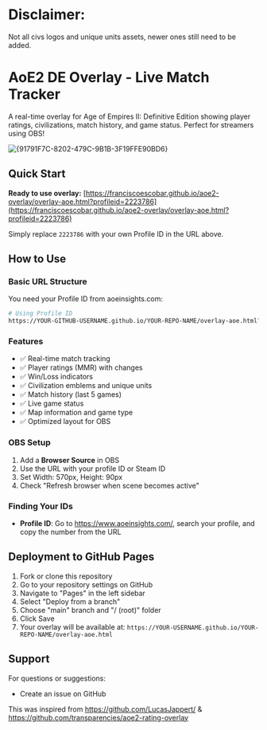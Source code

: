 # Disclaimer:
Not all civs logos and unique units assets, newer ones still need to be added.

# AoE2 DE Overlay - Live Match Tracker

A real-time overlay for Age of Empires II: Definitive Edition showing player ratings, civilizations, match history, and game status. Perfect for streamers using OBS!

![{91791F7C-8202-479C-9B1B-3F19FFE90BD6}](https://github.com/user-attachments/assets/e1e9bb26-c49e-46e1-bc8b-5e7b948c0380)

## Quick Start

**Ready to use overlay:** [https://franciscoescobar.github.io/aoe2-overlay/overlay-aoe.html?profileid=2223786](https://franciscoescobar.github.io/aoe2-overlay/overlay-aoe.html?profileid=2223786)

Simply replace `2223786` with your own Profile ID in the URL above.

## How to Use

### Basic URL Structure

You need your Profile ID from aoeinsights.com:

```bash
# Using Profile ID
https://YOUR-GITHUB-USERNAME.github.io/YOUR-REPO-NAME/overlay-aoe.html?profileid=945834
```

### Features

-   ✅ Real-time match tracking
-   ✅ Player ratings (MMR) with changes
-   ✅ Win/Loss indicators
-   ✅ Civilization emblems and unique units
-   ✅ Match history (last 5 games)
-   ✅ Live game status
-   ✅ Map information and game type
-   ✅ Optimized layout for OBS

### OBS Setup

1. Add a **Browser Source** in OBS
2. Use the URL with your profile ID or Steam ID
3. Set Width: 570px, Height: 90px
4. Check "Refresh browser when scene becomes active"

### Finding Your IDs

-   **Profile ID**: Go to https://www.aoeinsights.com/, search your profile, and copy the number from the URL

## Deployment to GitHub Pages

1. Fork or clone this repository
2. Go to your repository settings on GitHub
3. Navigate to "Pages" in the left sidebar
4. Select "Deploy from a branch"
5. Choose "main" branch and "/ (root)" folder
6. Click Save
7. Your overlay will be available at: `https://YOUR-USERNAME.github.io/YOUR-REPO-NAME/overlay-aoe.html`

## Support

For questions or suggestions:

-   Create an issue on GitHub

This was inspired from https://github.com/LucasJappert/ & https://github.com/transparencies/aoe2-rating-overlay
